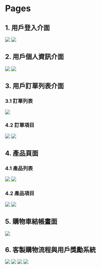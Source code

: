 # Pages
## 1. 用戶登入介面
![](https://brlin-o.github.io/oneweb/Img/View/Login.png)
![](https://brlin-o.github.io/oneweb/Img/View/Login(Phone).png)

## 2. 用戶個人資訊介面
![](https://brlin-o.github.io/oneweb/Img/View/myAccount.png)
![](https://brlin-o.github.io/oneweb/Img/View/myAccount-payment.png)

## 3. 用戶訂單列表介面
### 3.1 訂單列表
![](https://brlin-o.github.io/oneweb/Img/View/OrderList.png)
### 4.2 訂單項目
![](https://brlin-o.github.io/oneweb/Img/View/OrderItem.png)
![](https://brlin-o.github.io/oneweb/Img/View/OrderItem2.png)

## 4. 產品頁面
### 4.1 產品列表
![](https://brlin-o.github.io/oneweb/Img/View/ProductList(homePage).png)
![](https://brlin-o.github.io/oneweb/Img/View/ProductList(homePage)2.png)
### 4.2 產品項目
![](https://brlin-o.github.io/oneweb/Img/View/ProductInfo.png)
![](https://brlin-o.github.io/oneweb/Img/View/ProductInfo2.png)

## 5. 購物車結帳畫面
![](https://brlin-o.github.io/oneweb/Img/View/ProductInfo2.png)

## 6. 客製購物流程與用戶獎勵系統
![](https://brlin-o.github.io/oneweb/Img/View/Premium.png)
![](https://brlin-o.github.io/oneweb/Img/View/Premium_before.png)
![](https://brlin-o.github.io/oneweb/Img/View/Premium_check.png)
![](https://brlin-o.github.io/oneweb/Img/View/Premium_clause.png)